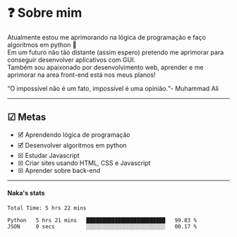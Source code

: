 <h1>&#x2753 Sobre mim</h1>
<p> Atualmente estou me aprimorando na lógica de programação e faço algoritmos em python &#x1F40D<br>
 Em um futuro não tão distante (assim espero) pretendo me aprimorar para conseguir desenvolver aplicativos com GUI.<br>
Também sou apaixonado por desenvolvimento web, aprender e me aprimorar na area front-end está nos meus planos!</p>
<q>O impossível não é um fato, impossível é uma opinião.</q>- Muhammad Ali
<hr>
<h2>&#x2611 Metas</h2>
<ul>
    <li>&#x1F5F9 Aprendendo lógica de programação</li>
    <li>&#x1F5F9 Desenvolver algoritmos em python</li>
    <li>&#x2612 Estudar Javascript</li>
    <li>&#x2612 Criar sites usando HTML, CSS e Javascript</li>
    <li>&#x2612 Aprender sobre back-end</li>
</ul>
<hr>
<!--
<h2>&#x1F4F1 Contato</h2>
<div>
    <ul>
        <li>
            <a href="https://instagram.com/apenas_naka">
                <img src="https://cdn-icons-png.flaticon.com/512/174/174855.png" alt="Instagram Logo" width="20px" height="20px"> @apenas_naka
            </a>
        </li>
        <li>
            <a href="https://discord.com/app">
                <img src="https://cdn-icons-png.flaticon.com/512/2111/2111370.png" alt="Discord Logo" width="20px" height="20px"> Naka#8693
            </a>
        </li>
         <li>
            <a href="https://mail.google.com/mail">
                <img src="https://cdn-icons-png.flaticon.com/512/5968/5968534.png" alt="Google Mail Logo" width="20px" height="20px"> <code>pedro.nakanishi1782@gmail.com</code>
            </a>
        </li>
    </ul>
</div>
-->
<!--
<img align="left" src="https://github-readme-stats.vercel.app/api?username=apenas-naka&show_icons=true&theme=default&title_color=000000&text_color=000000&bg_color=ffffff&count_private=true" alt="Naka stats card" custom_title="Naka Stats">
-->
<h4>Naka's stats</h3>
<!--START_SECTION:waka-->

```text
Total Time: 5 hrs 22 mins

Python   5 hrs 21 mins   █████████████████████████   99.83 %
JSON     0 secs          ░░░░░░░░░░░░░░░░░░░░░░░░░   00.17 %
```

<!--END_SECTION:waka-->
